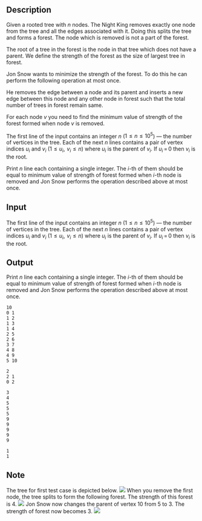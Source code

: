 ## Description

<div><p>Given a rooted tree with <span class="tex-span"><i>n</i></span> nodes. The Night King removes exactly one node from the tree and all the edges associated with it. Doing this splits the tree and forms a forest. The node which is removed is not a part of the forest.</p><p>The root of a tree in the forest is the node in that tree which does not have a parent. We define the strength of the forest as the size of largest tree in forest.</p><p>Jon Snow wants to minimize the strength of the forest. To do this he can perform the following operation at most once.</p><p><span class="tex-font-style-it">He removes the edge between a node and its parent and inserts a new edge between this node and any other node in forest such that the total number of trees in forest remain same.</span></p><p>For each node <span class="tex-span"><i>v</i></span> you need to find the minimum value of strength of the forest formed when node <span class="tex-span"><i>v</i></span> is removed.</p></div><div class="input-specification"><p>The first line of the input contains an integer <span class="tex-span"><i>n</i></span> (<span class="tex-span">1  ≤  <i>n</i>  ≤  10<sup class="upper-index">5</sup></span>) — the number of vertices in the tree. Each of the next <span class="tex-span"><i>n</i></span> lines contains a pair of vertex indices <span class="tex-span"><i>u</i><sub class="lower-index"><i>i</i></sub></span> and <span class="tex-span"><i>v</i><sub class="lower-index"><i>i</i></sub></span> (<span class="tex-span">1  ≤  <i>u</i><sub class="lower-index"><i>i</i></sub>,  <i>v</i><sub class="lower-index"><i>i</i></sub>  ≤  <i>n</i></span>) where <span class="tex-span"><i>u</i><sub class="lower-index"><i>i</i></sub></span> is the parent of <span class="tex-span"><i>v</i><sub class="lower-index"><i>i</i></sub></span>. If <span class="tex-span"><i>u</i><sub class="lower-index"><i>i</i></sub> = 0</span> then <span class="tex-span"><i>v</i><sub class="lower-index"><i>i</i></sub></span> is the root.</p></div><div class="output-specification"><p>Print <span class="tex-span"><i>n</i></span> line each containing a single integer. The <span class="tex-span"><i>i</i></span>-th of them should be equal to minimum value of strength of forest formed when <span class="tex-span"><i>i</i></span>-th node is removed and Jon Snow performs the operation described above at most once.</p></div>

## Input

<p>The first line of the input contains an integer <span class="tex-span"><i>n</i></span> (<span class="tex-span">1  ≤  <i>n</i>  ≤  10<sup class="upper-index">5</sup></span>) — the number of vertices in the tree. Each of the next <span class="tex-span"><i>n</i></span> lines contains a pair of vertex indices <span class="tex-span"><i>u</i><sub class="lower-index"><i>i</i></sub></span> and <span class="tex-span"><i>v</i><sub class="lower-index"><i>i</i></sub></span> (<span class="tex-span">1  ≤  <i>u</i><sub class="lower-index"><i>i</i></sub>,  <i>v</i><sub class="lower-index"><i>i</i></sub>  ≤  <i>n</i></span>) where <span class="tex-span"><i>u</i><sub class="lower-index"><i>i</i></sub></span> is the parent of <span class="tex-span"><i>v</i><sub class="lower-index"><i>i</i></sub></span>. If <span class="tex-span"><i>u</i><sub class="lower-index"><i>i</i></sub> = 0</span> then <span class="tex-span"><i>v</i><sub class="lower-index"><i>i</i></sub></span> is the root.</p>

## Output

<p>Print <span class="tex-span"><i>n</i></span> line each containing a single integer. The <span class="tex-span"><i>i</i></span>-th of them should be equal to minimum value of strength of forest formed when <span class="tex-span"><i>i</i></span>-th node is removed and Jon Snow performs the operation described above at most once.</p>





```input1
10
0 1
1 2
1 3
1 4
2 5
2 6
3 7
4 8
4 9
5 10

```




```input2
2
2 1
0 2

```




```output1
3
4
5
5
5
9
9
9
9
9

```




```output2
1
1

```



## Note

<p>The tree for first test case is depicted below. <img class="tex-graphics" src="file://tkq6rxUK.png" style="max-width: 100.0%;max-height: 100.0%;"> When you remove the first node, the tree splits to form the following forest. The strength of this forest is <span class="tex-span">4</span>. <img class="tex-graphics" src="file://Ji3d9WpS.png" style="max-width: 100.0%;max-height: 100.0%;"> Jon Snow now changes the parent of vertex <span class="tex-span">10</span> from <span class="tex-span">5</span> to <span class="tex-span">3</span>. The strength of forest now becomes <span class="tex-span">3</span>. <img class="tex-graphics" src="file://OV0SHkry.png" style="max-width: 100.0%;max-height: 100.0%;"></p>
